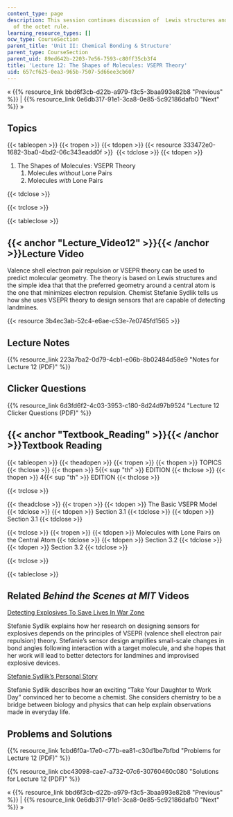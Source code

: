 ```yaml
---
content_type: page
description: This session continues discussion of  Lewis structures and the breakdown
  of the octet rule.
learning_resource_types: []
ocw_type: CourseSection
parent_title: 'Unit II: Chemical Bonding & Structure'
parent_type: CourseSection
parent_uid: 89ed642b-2203-7e56-7593-c80ff35cb3f4
title: 'Lecture 12: The Shapes of Molecules: VSEPR Theory'
uid: 657cf625-0ea3-965b-7507-5d66ee3cb607
---
```


« {{% resource_link bbd6f3cb-d22b-a979-f3c5-3baa993e82b8 "Previous" %}} | {{% resource_link 0e6db317-91e1-3ca8-0e85-5c92186dafb0 "Next" %}} »

Topics
------

{{< tableopen >}}
{{< tropen >}}
{{< tdopen >}}
{{< resource 333472e0-1682-3ba0-4bd2-06c343eadd0f >}} 
{{< tdclose >}}
{{< tdopen >}}


1.  The Shapes of Molecules: VSEPR Theory
    1.  Molecules _without_ Lone Pairs
    2.  Molecules _with_ Lone Pairs


{{< tdclose >}}

{{< trclose >}}

{{< tableclose >}}

{{< anchor "Lecture_Video12" >}}{{< /anchor >}}Lecture Video
------------------------------------------------------------

Valence shell electron pair repulsion or VSEPR theory can be used to predict molecular geometry. The theory is based on Lewis structures and the simple idea that that the preferred geometry around a central atom is the one that minimizes electron repulsion. Chemist Stefanie Sydlik tells us how she uses VSEPR theory to design sensors that are capable of detecting landmines.

{{< resource 3b4ec3ab-52c4-e6ae-c53e-7e0745fd1565 >}}

Lecture Notes
-------------

{{% resource_link 223a7ba2-0d79-4cb1-e06b-8b02484d58e9 "Notes for Lecture 12 (PDF)" %}}

Clicker Questions
-----------------

{{% resource_link 6d3fd6f2-4c03-3953-c180-8d24d97b9524 "Lecture 12 Clicker Questions (PDF)" %}}

{{< anchor "Textbook_Reading" >}}{{< /anchor >}}Textbook Reading
----------------------------------------------------------------

{{< tableopen >}}
{{< theadopen >}}
{{< tropen >}}
{{< thopen >}}
TOPICS
{{< thclose >}}
{{< thopen >}}
5{{< sup "th" >}} EDITION
{{< thclose >}}
{{< thopen >}}
4{{< sup "th" >}} EDITION
{{< thclose >}}

{{< trclose >}}

{{< theadclose >}}
{{< tropen >}}
{{< tdopen >}}
The Basic VSEPR Model
{{< tdclose >}}
{{< tdopen >}}
Section 3.1
{{< tdclose >}}
{{< tdopen >}}
Section 3.1
{{< tdclose >}}

{{< trclose >}}
{{< tropen >}}
{{< tdopen >}}
Molecules with Lone Pairs on the Central Atom
{{< tdclose >}}
{{< tdopen >}}
Section 3.2
{{< tdclose >}}
{{< tdopen >}}
Section 3.2
{{< tdclose >}}

{{< trclose >}}

{{< tableclose >}}

Related _Behind the Scenes at MIT_ Videos
-----------------------------------------

[Detecting Explosives To Save Lives In War Zone](http://techtv.mit.edu/videos/24166-detecting-explosives-to-save-lives-in-war-zone)

Stefanie Sydlik explains how her research on designing sensors for explosives depends on the principles of VSEPR (valence shell electron pair repulsion) theory. Stefanie’s sensor design amplifies small-scale changes in bond angles following interaction with a target molecule, and she hopes that her work will lead to better detectors for landmines and improvised explosive devices.

[Stefanie Sydlik’s Personal Story](http://techtv.mit.edu/videos/24165-stefanie-sydlik-s-personal-story)

Stefanie Sydlik describes how an exciting “Take Your Daughter to Work Day” convinced her to become a chemist. She considers chemistry to be a bridge between biology and physics that can help explain observations made in everyday life.

Problems and Solutions
----------------------

{{% resource_link 1cbd6f0a-17e0-c77b-ea81-c30d1be7bfbd "Problems for Lecture 12 (PDF)" %}}

{{% resource_link cbc43098-cae7-a732-07c6-30760460c080 "Solutions for Lecture 12 (PDF)" %}}

« {{% resource_link bbd6f3cb-d22b-a979-f3c5-3baa993e82b8 "Previous" %}} | {{% resource_link 0e6db317-91e1-3ca8-0e85-5c92186dafb0 "Next" %}} »